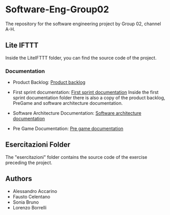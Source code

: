 # Software-Eng-Group02
The repository for the software engineering project by Group 02, channel A-H.

## Lite IFTTT
Inside the LiteIFTTT folder, you can find the source code of the project.

### Documentation

- Product Backlog: [Product backlog](https://docs.google.com/spreadsheets/d/1Vq7-XlnHF-XD_1JTmWrMwWch_tCJsQ-t/edit?usp=sharing&ouid=104616255443413680542&rtpof=true&sd=true)

- First sprint documentation: [First sprint documentation](https://drive.google.com/drive/folders/1ztFpDEDcegKjWW7tKsJLOVqgTZp2EOkz?usp=sharing)
Inside the first sprint documentation folder there is also a copy of the product backlog, PreGame and software architecture documentation.

- Software Architecture Documentation: [Software architecture documentation](https://docs.google.com/document/d/1GM5WXZTz5QPpytWCMQGrRBXxXg_TDPNhZz9rGOVXo_k/edit?usp=sharing)

- Pre Game Documentation: [Pre game documentation](https://docs.google.com/document/d/18oMaA2f1tlFb552T81erhSqJ2zoVw1Px6gU98_miHT0/edit?usp=sharing)

## Esercitazioni Folder
The "esercitazioni" folder contains the source code of the exercise preceding the project.

## Authors
- Alessandro Accarino
- Fausto Celentano
- Sonia Bruno
- Lorenzo Borrelli

